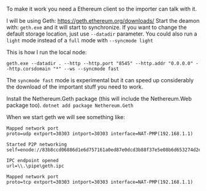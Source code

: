 
To make it work you need a Ethereum client so the importer can talk with it. 

I will be using Geth: https://geth.ethereum.org/downloads/
Start the deamon with: `geth.exe` and it will start to synchronize. If you want to change the default storage location, just use `--datadir` parameter. You could also run a `light` mode instead of a `full` mode with `--syncmode light`

This is how I run the local node:
```
geth.exe --datadir . --http --http.port "8545" --http.addr "0.0.0.0" --http.corsdomain "*" --ws --syncmode fast
```

The `syncmode fast` mode is experimental but it can speed up considerably the download of the important stuff you need to work. 

Install the Nethereum.Geth package (this will include the Nethereum.Web package too).
`dotnet add package Nethereum.Geth`

When we start geth we will see something like:
```
Mapped network port                      
proto=udp extport=30303 intport=30303 interface=NAT-PMP(192.168.1.1)

Started P2P networking                   
self=enode://83b8ccd06886d1e6d757161a0ed87e0dcd3b88f37e5e08b6d653274d2e7e2da1415eae5000a651ea98012e709e283772719437539b4ed801547edc808f1a6773@192.168.0.180:30303

IPC endpoint opened                      
url=\\.\pipe\geth.ipc

Mapped network port                      
proto=tcp extport=30303 intport=30303 interface=NAT-PMP(192.168.1.1)
```


